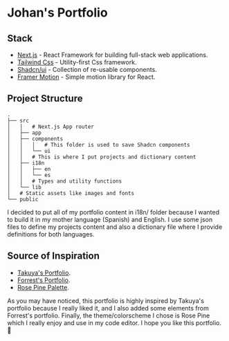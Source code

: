 # Johan's Portfolio

## Stack

- [Next.js](https://nextjs.org/) - React Framework for building full-stack web applications.
- [Tailwind Css](https://tailwindcss.com/) - Utility-first Css framework.
- [Shadcn/ui](https://ui.shadcn.com/) - Collection of re-usable components.
- [Framer Motion](https://www.framer.com/motion/) - Simple motion library for React.

## Project Structure

```
.
├── src
│   │   # Next.js App router
│   ├── app
│   ├── components
│   │   │   # This folder is used to save Shadcn components
│   │   └── ui
│   │   # This is where I put projects and dictionary content
│   ├── i18n
│   │   ├── en
│   │   └── es
│   │   # Types and utility functions
│   └── lib
│   # Static assets like images and fonts
└── public
```

I decided to put all of my portfolio content in i18n/ folder because I wanted to build it in my mother language (Spanish) and English. I use some json files to define my projects content and also a dictionary file where I provide definitions for both languages.

## Source of Inspiration

- [Takuya's Portfolio](https://www.craftz.dog/).
- [Forrest's Portfolio](https://thehackershideout.com/).
- [Rose Pine Palette](https://rosepinetheme.com/).

As you may have noticed, this portfolio is highly inspired by Takuya's portfolio because I really liked it, and I also added some elements from Forrest's portfolio. Finally, the theme/colorscheme I chose is Rose Pine which I really enjoy and use in my code editor. I hope you like this portfolio. 🙌
